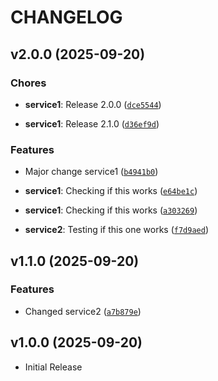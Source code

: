 # CHANGELOG

<!-- version list -->

## v2.0.0 (2025-09-20)

### Chores

- **service1**: Release 2.0.0
  ([`dce5544`](https://github.com/jetpans/AVL-zadatak/commit/dce55445767e6bfca320042a6ac1f038590e402d))

- **service1**: Release 2.1.0
  ([`d36ef9d`](https://github.com/jetpans/AVL-zadatak/commit/d36ef9d06b720bb7ec0d5ed25a8f98b933b61de9))

### Features

- Major change service1
  ([`b4941b0`](https://github.com/jetpans/AVL-zadatak/commit/b4941b0a391b01bee324641f20dc5f31c76695d8))

- **service1**: Checking if this works
  ([`e64be1c`](https://github.com/jetpans/AVL-zadatak/commit/e64be1c59b23b22672993e16f10723da6e2bf7cf))

- **service1**: Checking if this works
  ([`a303269`](https://github.com/jetpans/AVL-zadatak/commit/a303269b84ae01ef6f535a5b136d20cb444d1195))

- **service2**: Testing if this one works
  ([`f7d9aed`](https://github.com/jetpans/AVL-zadatak/commit/f7d9aede5a833ce6d86bcfbb54bbf9da690b985d))


## v1.1.0 (2025-09-20)

### Features

- Changed service2
  ([`a7b879e`](https://github.com/jetpans/AVL-zadatak/commit/a7b879ef7cc645710d3e10c1eabfff078e8449af))


## v1.0.0 (2025-09-20)

- Initial Release

